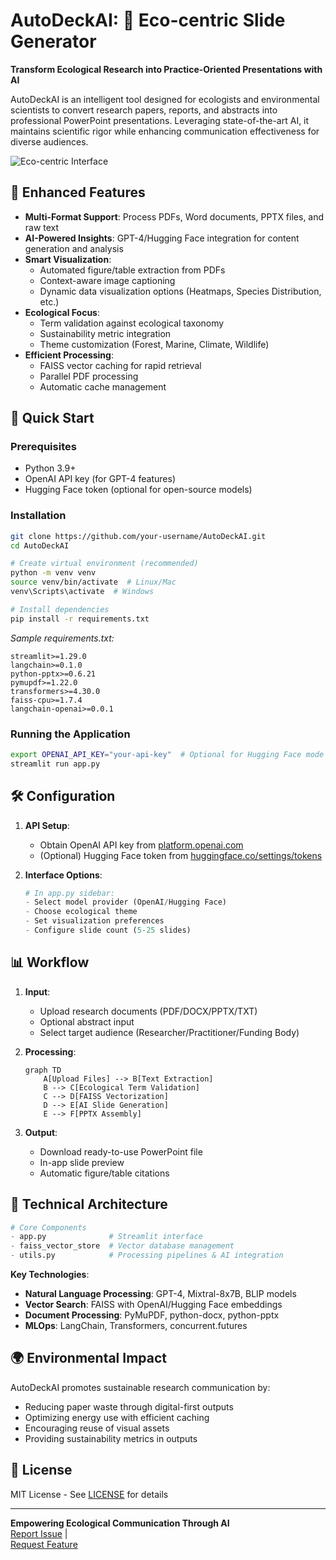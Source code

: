 # AutoDeckAI: 🌿 Eco-centric Slide Generator

**Transform Ecological Research into Practice-Oriented Presentations with AI**

AutoDeckAI is an intelligent tool designed for ecologists and environmental scientists to convert research papers, reports, and abstracts into professional PowerPoint presentations. Leveraging state-of-the-art AI, it maintains scientific rigor while enhancing communication effectiveness for diverse audiences.

<!-- Will add real images here -->

![Eco-centric Interface](https://via.placeholder.com/800x400.png?text=Streamlit+Interface+Preview)

## 🌟 Enhanced Features

- **Multi-Format Support**: Process PDFs, Word documents, PPTX files, and raw text
- **AI-Powered Insights**: GPT-4/Hugging Face integration for content generation and analysis
- **Smart Visualization**:
  - Automated figure/table extraction from PDFs
  - Context-aware image captioning
  - Dynamic data visualization options (Heatmaps, Species Distribution, etc.)
- **Ecological Focus**:
  - Term validation against ecological taxonomy
  - Sustainability metric integration
  - Theme customization (Forest, Marine, Climate, Wildlife)
- **Efficient Processing**:
  - FAISS vector caching for rapid retrieval
  - Parallel PDF processing
  - Automatic cache management

## 🚀 Quick Start

### Prerequisites

- Python 3.9+
- OpenAI API key (for GPT-4 features)
- Hugging Face token (optional for open-source models)

### Installation

```bash
git clone https://github.com/your-username/AutoDeckAI.git
cd AutoDeckAI

# Create virtual environment (recommended)
python -m venv venv
source venv/bin/activate  # Linux/Mac
venv\Scripts\activate  # Windows

# Install dependencies
pip install -r requirements.txt
```

_Sample requirements.txt:_

```text
streamlit>=1.29.0
langchain>=0.1.0
python-pptx>=0.6.21
pymupdf>=1.22.0
transformers>=4.30.0
faiss-cpu>=1.7.4
langchain-openai>=0.0.1
```

### Running the Application

```bash
export OPENAI_API_KEY="your-api-key"  # Optional for Hugging Face mode
streamlit run app.py
```

## 🛠️ Configuration

1. **API Setup**:

   - Obtain OpenAI API key from [platform.openai.com](https://platform.openai.com/)
   - (Optional) Hugging Face token from [huggingface.co/settings/tokens](https://huggingface.co/settings/tokens)

2. **Interface Options**:
   ```python
   # In app.py sidebar:
   - Select model provider (OpenAI/Hugging Face)
   - Choose ecological theme
   - Set visualization preferences
   - Configure slide count (5-25 slides)
   ```

## 📊 Workflow

1. **Input**:

   - Upload research documents (PDF/DOCX/PPTX/TXT)
   - Optional abstract input
   - Select target audience (Researcher/Practitioner/Funding Body)

2. **Processing**:

   ```mermaid
   graph TD
       A[Upload Files] --> B[Text Extraction]
       B --> C[Ecological Term Validation]
       C --> D[FAISS Vectorization]
       D --> E[AI Slide Generation]
       E --> F[PPTX Assembly]
   ```

3. **Output**:
   - Download ready-to-use PowerPoint file
   - In-app slide preview
   - Automatic figure/table citations

## 🧠 Technical Architecture

```python
# Core Components
- app.py              # Streamlit interface
- faiss_vector_store  # Vector database management
- utils.py            # Processing pipelines & AI integration
```

**Key Technologies**:

- **Natural Language Processing**: GPT-4, Mixtral-8x7B, BLIP models
- **Vector Search**: FAISS with OpenAI/Hugging Face embeddings
- **Document Processing**: PyMuPDF, python-docx, python-pptx
- **MLOps**: LangChain, Transformers, concurrent.futures

## 🌍 Environmental Impact

AutoDeckAI promotes sustainable research communication by:

- Reducing paper waste through digital-first outputs
- Optimizing energy use with efficient caching
- Encouraging reuse of visual assets
- Providing sustainability metrics in outputs

## 📜 License

MIT License - See [LICENSE](LICENSE) for details

---

**Empowering Ecological Communication Through AI**  
[Report Issue](https://github.com/knowhrishi/AutoDeckAI-EchoHack/issues) |  
[Request Feature](https://github.com/knowhrishi/AutoDeckAI-EchoHack/issues)
